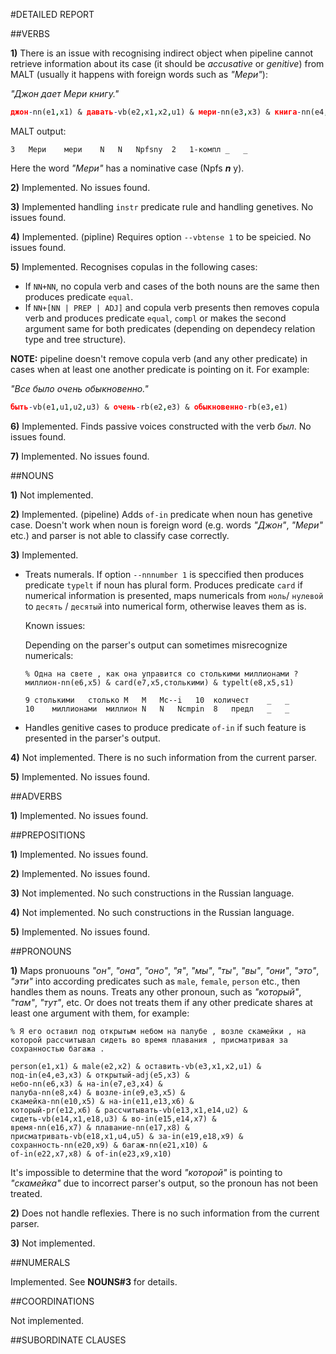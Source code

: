 #DETAILED REPORT

##VERBS
	
**1)** There is an issue with recognising indirect object when pipeline cannot retrieve information about its case (it should be *accusative* or *genitive*) from MALT (usually it happens with foreign words such as *"Мери"*):

*"Джон дает Мери книгу."*

```prolog
джон-nn(e1,x1) & давать-vb(e2,x1,x2,u1) & мери-nn(e3,x3) & книга-nn(e4,x2)				
```

MALT output:


```
3	Мери	мери	N	N	Npfsny	2	1-компл	_	_
```

Here the word *"Мери"* has a nominative case (Npfs ***n*** y).
	
**2)** Implemented. No issues found.

**3)** Implemented handling `instr` predicate rule and handling genetives. No issues found.

**4)** Implemented. (pipline) Requires option `--vbtense 1` to be speicied. No issues found.

**5)** Implemented. Recognises copulas in the following cases:
  
  * If `NN+NN`, no copula verb and cases of the both nouns are the same then produces predicate `equal`.
  * If `NN+[NN | PREP | ADJ]` and copula verb presents then removes copula verb and produces predicate `equal`, `compl` or makes the second argument same for both predicates (depending on dependecy relation type and tree structure).
 
  **NOTE:** pipeline doesn't remove copula verb (and any other predicate) in cases when at least one another predicate is pointing on it. For example:
  
  *"Все было очень обыкновенно."*
  
  ```prolog
быть-vb(e1,u1,u2,u3) & очень-rb(e2,e3) & обыкновенно-rb(e3,e1)
  ```

**6)** Implemented. Finds passive voices constructed with the verb *был*. No issues found.
  
**7)** Implemented. No issues found.

##NOUNS
	
**1)** Not implemented.

**2)** Implemented. (pipeline) Adds `of-in` predicate when noun has genetive case. Doesn't work when noun is foreign word (e.g. words *"Джон"*, *"Мери"* etc.) and parser is not able to classify case correctly.

**3)** Implemented.

* Treats numerals. If option `--nnnumber 1` is speccified then produces predicate `typelt` if noun has plural form. Produces predicate `card` if numerical information is presented, maps numericals from `ноль`/ `нулевой` to `десять` / `десятый` into numerical form, otherwise leaves them as is.

  Known issues:
	
  Depending on the parser's output can sometimes misrecognize numericals:
	
  ```
  % Одна на свете , как она управится со столькими миллионами ?
  миллион-nn(e6,x5) & card(e7,x5,столькими) & typelt(e8,x5,s1)
  ```
  
  ```
  9	столькими	столько	M	M	Mc--i	10	количест	_	_
  10	миллионами	миллион	N	N	Ncmpin	8	предл	_	_
  ```
* Handles genitive cases to produce predicate `of-in` if such feature is presented in the parser's output.

  
**4)** Not implemented. There is no such information from the current parser.

**5)** Implemented. No issues found.

##ADVERBS
	
**1)** Implemented. No issues found.

##PREPOSITIONS

**1)** Implemented. No issues found.

**2)** Implemented. No issues found.

**3)** Not implemented. No such constructions in the Russian language.

**4)** Not implemented. No such constructions in the Russian language.

**5)** Implemented. No issues found.

##PRONOUNS

**1)** Maps pronuouns *"он"*, *"она"*, *"оно"*, *"я"*, *"мы"*, *"ты"*, *"вы"*, *"они"*, *"это"*, *"эти"* into according predicates such as `male`, `female`, `person` etc., then handles them as nouns. Treats any other pronoun, such as *"который"*, *"там"*, *"тут"*, etc. Or does not treats them if any other predicate shares at least one argument with them, for example:

```
% Я его оставил под открытым небом на палубе , возле скамейки , на которой рассчитывал сидеть во время плавания , присматривая за сохранностью багажа .

person(e1,x1) & male(e2,x2) & оставить-vb(e3,x1,x2,u1) &
под-in(e4,e3,x3) & открытый-adj(e5,x3) &
небо-nn(e6,x3) & на-in(e7,e3,x4) &
палуба-nn(e8,x4) & возле-in(e9,e3,x5) &
скамейка-nn(e10,x5) & на-in(e11,e13,x6) &
который-pr(e12,x6) & рассчитывать-vb(e13,x1,e14,u2) &
сидеть-vb(e14,x1,e18,u3) & во-in(e15,e14,x7) &
время-nn(e16,x7) & плавание-nn(e17,x8) &
присматривать-vb(e18,x1,u4,u5) & за-in(e19,e18,x9) &
сохранность-nn(e20,x9) & багаж-nn(e21,x10) &
of-in(e22,x7,x8) & of-in(e23,x9,x10)
```

It's impossible to determine that the word *"которой"* is pointing to *"скамейка"* due to incorrect parser's output, so the pronoun has not been treated.


**2)** Does not handle reflexies. There is no such information from the current parser.

**3)** Not implemented.

##NUMERALS

Implemented. See **NOUNS#3** for details.

##COORDINATIONS

Not implemented.

##SUBORDINATE CLAUSES